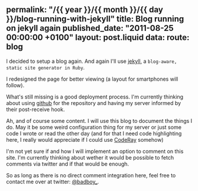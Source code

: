 permalink: "/{{ year }}/{{ month }}/{{ day }}/blog-running-with-jekyll"
title: Blog running on jekyll again
published_date: "2011-08-25 00:00:00 +0100"
layout: post.liquid
data:
  route: blog
---
I decided to setup a blog again. And again I'll use [jekyll][], a `blog-aware, static site generator in Ruby`.

I redesigned the page for better viewing (a layout for smartphones will follow).

What's still missing is a good deployment process. I'm currently thinking about using [github][] for the repository and having my server informed by their post-receive hook.

Ah, and of course some content. I will use this blog to document the things I do. May it be some weird configuration thing for my server or just some code I wrote or read the other day (and for that I need code highlighting here, I really would appreciate if I could use [CodeRay][] somehow)

I'm not yet sure if and how I will implement an option to comment on this site. I'm currently thinking about wether it would be possible to fetch comments via twitter and if that would be enough.

So as long as there is no direct comment integration here, feel free to contact me over at twitter: [@badboy\_](https://twitter.com/badboy_).

[jekyll]: https://github.com/mojombo/jekyll
[github]: https://github.com/
[CodeRay]: https://github.com/rubychan/coderay
